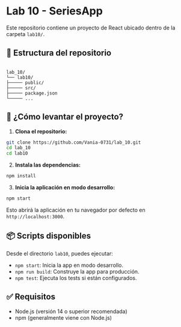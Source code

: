 # Lab 10 - SeriesApp
Este repositorio contiene un proyecto de React ubicado dentro de la carpeta `lab10/`.

## 📁 Estructura del repositorio

```

lab_10/
└── lab10/
├───── public/
├───── src/
├───── package.json
└───── ...

````

## 🚀 ¿Cómo levantar el proyecto?

1. **Clona el repositorio:**

```bash
git clone https://github.com/Vania-0731/lab_10.git
cd lab_10
cd lab10
````

2. **Instala las dependencias:**

```bash
npm install
```

3. **Inicia la aplicación en modo desarrollo:**

```bash
npm start
```

Esto abrirá la aplicación en tu navegador por defecto en `http://localhost:3000`.

## 📦 Scripts disponibles

Desde el directorio `lab10`, puedes ejecutar:

* `npm start`: Inicia la app en modo desarrollo.
* `npm run build`: Construye la app para producción.
* `npm test`: Ejecuta los tests si están configurados.

## ✅ Requisitos

* Node.js (versión 14 o superior recomendada)
* npm (generalmente viene con Node.js)
